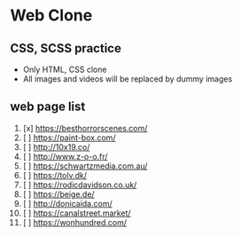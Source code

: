 # Web Clone

## CSS, SCSS practice

- Only HTML, CSS clone
- All images and videos will be replaced by dummy images

## web page list

1. [x] https://besthorrorscenes.com/
2. [ ] https://paint-box.com/
3. [ ] http://10x19.co/
4. [ ] http://www.z-o-o.fr/
5. [ ] https://schwartzmedia.com.au/
6. [ ] https://tolv.dk/
7. [ ] https://rodicdavidson.co.uk/
8. [ ] https://beige.de/
9. [ ] http://donicaida.com/
10. [ ] https://canalstreet.market/
11. [ ] https://wonhundred.com/
